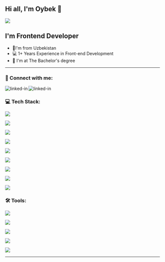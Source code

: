 
## Hi all, I'm Oybek  👋  
![](https://komarev.com/ghpvc/?username=oybekdev1998)

## I'm Frontend Developer

* 📍I'm from Uzbekistan
* 💻 1+ Years Experience in Front-end Development
* 📙 I'm at The Bachelor's degree
___

### 🤝 Connect with me:

[<img align="left" alt="linked-in" src="https://camo.githubusercontent.com/a493f6833f99fb3c85788d6d9305e6b7a42b838e5ee5d138fd9a8214a7e77472/68747470733a2f2f696d672e736869656c64732e696f2f62616467652f6c696e6b6564696e2d2532333030373742352e7376673f267374796c653d666f722d7468652d6261646765266c6f676f3d6c696e6b6564696e266c6f676f436f6c6f723d7768697465" data-canonical-src="https://img.shields.io/badge/linkedin-%230077B5.svg?&amp;style=for-the-badge&amp;logo=linkedin&amp;logoColor=white" style="max-width: 100%;">](https://www.linkedin.com/in/oybek-shamuratov-47bb66221/)

[<img align="left" alt="linked-in" src="https://camo.githubusercontent.com/0ea1367897b9ee948089a0db824d57a30ce8a5413b59f80d2062b7efcd39ceb3/68747470733a2f2f696d672e736869656c64732e696f2f62616467652f74656c656772616d2d2532333030373742352e7376673f267374796c653d666f722d7468652d6261646765266c6f676f3d74656c656772616d266c6f676f436f6c6f723d7768697465" data-canonical-src="https://img.shields.io/badge/telegram-%230077B5.svg?&amp;style=for-the-badge&amp;logo=telegram&amp;logoColor=white" style="max-width: 100%;">](https://t.me/nightvolk)

<br/>

### 💻 Tech Stack:
![](https://camo.githubusercontent.com/fff2f18c990d0a0f8c854f1e83e4fabcff73f46999a405e4c5dee0b8d12cd1b5/68747470733a2f2f696d672e736869656c64732e696f2f62616467652f72656163742d3631444146422e7376673f267374796c653d666f722d7468652d6261646765266c6f676f3d7265616374266c6f676f436f6c6f723d666666)

![](https://camo.githubusercontent.com/9bb2580411576db130fee2e51a0d2f6187563d00eff4ff80b5aba8b97de5fbd2/68747470733a2f2f696d672e736869656c64732e696f2f62616467652f72656475782d3736344142432e7376673f267374796c653d666f722d7468652d6261646765266c6f676f3d7265647578266c6f676f436f6c6f723d666666)

![](https://camo.githubusercontent.com/9ed1f93fb10f5e3198f9730f6db58b7c8270e0034fde84d6737e69d6924eb070/68747470733a2f2f696d672e736869656c64732e696f2f62616467652f726564757820736167612d3933393339332e7376673f267374796c653d666f722d7468652d6261646765266c6f676f3d72656475782d73616761266c6f676f436f6c6f723d666666)

![](https://camo.githubusercontent.com/2ed728c15b1a0c2850c3073d4a8ef22f5b4746aef8aab60d8ae8ec0305546982/68747470733a2f2f696d672e736869656c64732e696f2f62616467652f747970657363726970742d3030374143432e7376673f267374796c653d666f722d7468652d6261646765266c6f676f3d74797065736372697074266c6f676f436f6c6f723d666666)

![](https://camo.githubusercontent.com/b01b4e89c3944db941668d6baf68aab458a57bdacaf8cdfafb3f166ed1987e95/68747470733a2f2f696d672e736869656c64732e696f2f62616467652f68746d6c2d4533344632362e7376673f267374796c653d666f722d7468652d6261646765266c6f676f3d68746d6c35266c6f676f436f6c6f723d666666)

![](https://camo.githubusercontent.com/74e6ff495ccdbb5e42f7e5b030c0afbbbcbdbd17952c80d058ef30b8ac73f468/68747470733a2f2f696d672e736869656c64732e696f2f62616467652f6373732d3135373242362e7376673f267374796c653d666f722d7468652d6261646765266c6f676f3d63737333266c6f676f436f6c6f723d666666)

![](https://camo.githubusercontent.com/aecc12e348cda10443c4ba3713175c21c25c7880d3de0f1b686f74891a7b53c5/68747470733a2f2f696d672e736869656c64732e696f2f62616467652f736173732d4346363439412e7376673f267374796c653d666f722d7468652d6261646765266c6f676f3d73617373266c6f676f436f6c6f723d666666)

![](https://camo.githubusercontent.com/94c215d7f2c57e13c70c13b55ce983dc9e241e6fe0a53348e9f07a8d124bbbb1/68747470733a2f2f696d672e736869656c64732e696f2f62616467652f6a6176617363726970742d4637444631452e7376673f267374796c653d666f722d7468652d6261646765266c6f676f3d6a617661736372697074266c6f676f436f6c6f723d666666)

![](https://camo.githubusercontent.com/6492cf470515c2bbc1de05a4a01df5ab7861a5b7985f509d4450ce164858120f/68747470733a2f2f696d672e736869656c64732e696f2f62616467652f626f6f7473747261702d3736313046372e7376673f267374796c653d666f722d7468652d6261646765266c6f676f3d626f6f747374726170266c6f676f436f6c6f723d666666)

### 🛠 Tools:
![](https://camo.githubusercontent.com/da8c0ced2086a91061c20c127d023fc8bd2d9352a2da4cf44658bde05dea0c8c/68747470733a2f2f696d672e736869656c64732e696f2f62616467652f6769742d4630353033332e7376673f267374796c653d666f722d7468652d6261646765266c6f676f3d676974266c6f676f436f6c6f723d666666)

![](https://camo.githubusercontent.com/b00dbca05937d3de2f9e39567dd955faedd9be2ed6941d610a8fbb4f4f4a76f0/68747470733a2f2f696d672e736869656c64732e696f2f62616467652f6769746875622d3030302e7376673f267374796c653d666f722d7468652d6261646765266c6f676f3d676974687562266c6f676f436f6c6f723d666666)

![](https://camo.githubusercontent.com/47f12d3174eec183cd53873bab90d762380783c0459288bbdc77d52c6cb3cbda/68747470733a2f2f696d672e736869656c64732e696f2f62616467652f6769746c61622d3338304437352e7376673f267374796c653d666f722d7468652d6261646765266c6f676f3d6769746c6162266c6f676f436f6c6f723d666666)

![](https://camo.githubusercontent.com/a535468c6d449b5c89ff6a05c5934f23ac753d2401dd0f7a59ff82a2f4da449a/68747470733a2f2f696d672e736869656c64732e696f2f62616467652f70686f746f73686f702d3331413846462e7376673f267374796c653d666f722d7468652d6261646765266c6f676f3d61646f62652d70686f746f73686f70266c6f676f436f6c6f723d666666)

![](https://camo.githubusercontent.com/bf0761c1a1506ba87858ea271ea71b8c46a60f95301a9684a5562f4a2ae126b1/68747470733a2f2f696d672e736869656c64732e696f2f62616467652f767320636f64652d3030374143432e7376673f267374796c653d666f722d7468652d6261646765266c6f676f3d76697375616c2d73747564696f2d636f6465266c6f676f436f6c6f723d666666)

---
